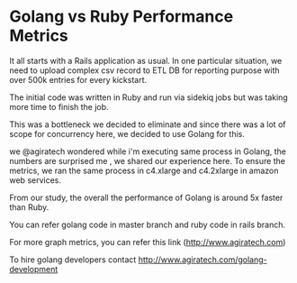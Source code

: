 # Golang vs Ruby Performance Metrics

It all starts with a Rails application as usual. In one particular situation, we need to upload complex csv record to ETL DB for reporting purpose with over 500k entries for every kickstart.

The initial code was written in Ruby and run via sidekiq jobs but was taking more time to finish the job.

This was a bottleneck we decided to eliminate and since there was a lot of scope for concurrency here, we decided to use Golang for this.

we @agiratech wondered while i'm executing same process in Golang, the numbers are surprised me , we shared our experience here. To ensure the metrics, we ran the same process in c4.xlarge and c4.2xlarge in amazon web services.

From our study, the overall the performance of Golang is around 5x faster than Ruby.

You can refer golang code in master branch and ruby code in rails branch.

For more graph metrics, you can refer this link (http://www.agiratech.com)

To hire golang developers contact http://www.agiratech.com/golang-development
